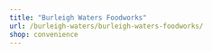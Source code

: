 ```yaml
---
title: "Burleigh Waters Foodworks"
url: /burleigh-waters/burleigh-waters-foodworks/
shop: convenience
---
```

